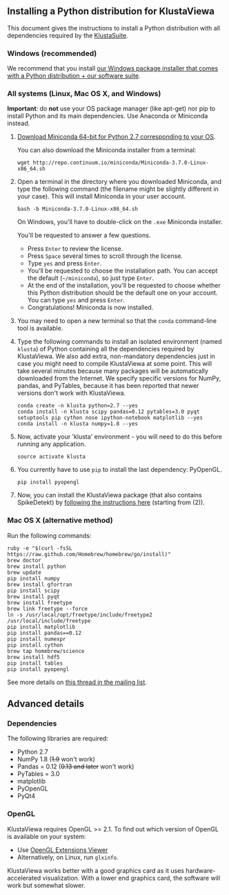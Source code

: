 
## Installing a Python distribution for KlustaViewa

This document gives the instructions to install a Python distribution with all dependencies required by the [KlustaSuite](https://github.com/klusta-team/example).



### Windows (recommended)

We recommend that you install [our Windows package installer that comes with a Python distribution + our software suite](https://github.com/klusta-team/example).



### All systems (Linux, Mac OS X, and Windows)

**Important**: do **not** use your OS package manager (like apt-get) nor pip to install Python and its main dependencies. Use Anaconda or Miniconda instead.

1. [Download Miniconda 64-bit for Python 2.7 corresponding to your OS](http://conda.pydata.org/miniconda.html).

    You can also download the Miniconda installer from a terminal:

    ```
    wget http://repo.continuum.io/miniconda/Miniconda-3.7.0-Linux-x86_64.sh
    ```

2. Open a terminal in the directory where you downloaded Miniconda, and type the following command (the filename might be slightly different in your case). This will install Miniconda in your user account.

    ```
    bash -b Miniconda-3.7.0-Linux-x86_64.sh
    ```

    On Windows, you'll have to double-click on the `.exe` Miniconda installer.

    You'll be requested to answer a few questions.

    * Press `Enter` to review the license.
    * Press `Space` several times to scroll through the license.
    * Type `yes` and press `Enter`.
    * You'll be requested to choose the installation path. You can accept the default (`~/miniconda`), so just type `Enter`.
    * At the end of the installation, you'll be requested to choose whether this Python distribution should be the default one on your account. You can type `yes` and press `Enter`.
    * Congratulations! Miniconda is now installed.

3. You may need to open a new terminal so that the `conda` command-line tool is available.

4. Type the following commands to install an isolated environment (named `klusta`) of Python containing all the dependencies required by KlustaViewa. We also add extra, non-mandatory dependencies just in case you might need to compile KlustaViewa at some point. This will take several minutes because many packages will be automatically downloaded from the Internet. We specify specific versions for NumPy, pandas, and PyTables, because it has been reported that newer versions don't work with KlustaViewa.

    ```
    conda create -n klusta python=2.7 --yes
    conda install -n klusta scipy pandas=0.12 pytables=3.0 pyqt setuptools pip cython nose ipython-notebook matplotlib --yes
    conda install -n klusta numpy=1.8 --yes
    ```
    
5. Now, activate your 'klusta' environment - you will need to do this before running any application.
    ```
    source activate klusta
    ```

6. You currently have to use `pip` to install the last dependency: PyOpenGL.

    ```
    pip install pyopengl
    ```

7. Now, you can install the KlustaViewa package (that also contains SpikeDetekt) by [following the instructions here](https://github.com/klusta-team/example#linux-and-mac-os-x) (starting from (2)).


### Mac OS X (alternative method)

Run the following commands:

    ruby -e "$(curl -fsSL https://raw.github.com/Homebrew/homebrew/go/install)"
    brew doctor
    brew install python
    brew update
    pip install numpy
    brew install gfortran
    pip install scipy
    brew install pyqt
    brew install freetype
    brew link freetype --force
    ln -s /usr/local/opt/freetype/include/freetype2 /usr/local/include/freetype
    pip install matplotlib
    pip install pandas==0.12
    pip install numexpr
    pip install cython
    brew tap homebrew/science
    brew install hdf5
    pip install tables
    pip install pyopengl

See more details on [this thread in the mailing list](https://groups.google.com/forum/?fromgroups#!topic/klustaviewas/8f173wDGZCw).


## Advanced details

### Dependencies

The following libraries are required:

  * Python 2.7
  * NumPy 1.8 (~~1.9~~ won't work)
  * Pandas = 0.12 (~~0.13 and later~~ won't work)
  * PyTables = 3.0
  * matplotlib
  * PyOpenGL
  * PyQt4


### OpenGL

KlustaViewa requires OpenGL >= 2.1. To find out which version of OpenGL is available on your system:

  * Use [OpenGL Extensions Viewer](http://www.realtech-vr.com/glview/)
  * Alternatively, on Linux, run `glxinfo`.

KlustaViewa works better with a good graphics card as it uses hardware-accelerated visualization. With a lower end graphics card, the software will work but somewhat slower.
